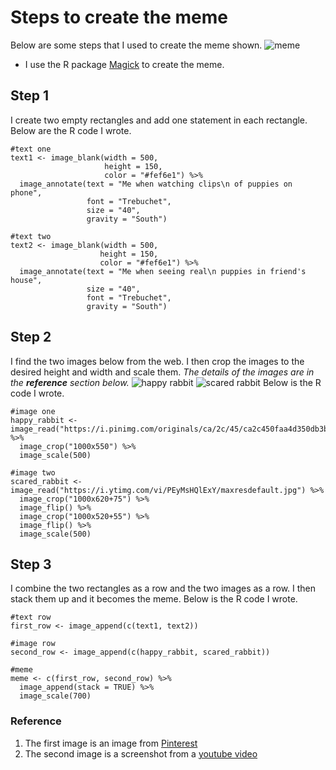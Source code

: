 # Steps to create the meme 
Below are some steps that I used to create the meme shown.
![meme]()

* I use the R package [Magick](https://cran.r-project.org/web/packages/magick/vignettes/intro.html) to create the meme.

## Step 1

I create two empty rectangles and add one statement in each rectangle. Below are the R code I wrote.

```{r}
#text one
text1 <- image_blank(width = 500, 
                     height = 150, 
                     color = "#fef6e1") %>%
  image_annotate(text = "Me when watching clips\n of puppies on phone", 
                 font = "Trebuchet", 
                 size = "40",
                 gravity = "South")

#text two
text2 <- image_blank(width = 500, 
                    height = 150, 
                    color = "#fef6e1") %>%
  image_annotate(text = "Me when seeing real\n puppies in friend's house",
                 size = "40",
                 font = "Trebuchet",
                 gravity = "South")
```

## Step 2

I find the two images below from the web. I then crop the images to the desired height and width and scale them. *The details of the images are in the **reference** section below.*
![happy rabbit](https://i.pinimg.com/originals/ca/2c/45/ca2c450faa4d350db3b79e0b571d0c20.png)
![scared rabbit](https://i.ytimg.com/vi/PEyMsHQlExY/maxresdefault.jpg)
Below is the R code I wrote.

```{r}
#image one
happy_rabbit <- image_read("https://i.pinimg.com/originals/ca/2c/45/ca2c450faa4d350db3b79e0b571d0c20.png") %>%
  image_crop("1000x550") %>%
  image_scale(500)

#image two
scared_rabbit <- image_read("https://i.ytimg.com/vi/PEyMsHQlExY/maxresdefault.jpg") %>%
  image_crop("1000x620+75") %>%
  image_flip() %>%
  image_crop("1000x520+55") %>%
  image_flip() %>%
  image_scale(500)
```

## Step 3

I combine the two rectangles as a row and the two images as a row. I then stack them up and it becomes the meme. Below is the R code I wrote.

```{r]
#text row
first_row <- image_append(c(text1, text2))

#image row
second_row <- image_append(c(happy_rabbit, scared_rabbit))

#meme
meme <- c(first_row, second_row) %>%
  image_append(stack = TRUE) %>%
  image_scale(700)
```

### Reference
1. The first image is an image from [Pinterest](https://www.pinterest.com.au/pin/299419075213364556/)
2. The second image is a screenshot from a [youtube video](https://www.youtube.com/watch?v=PEyMsHQlExY&t=13s)

